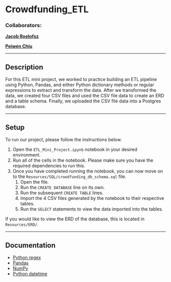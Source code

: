# Crowdfunding_ETL

### Collaborators:

**[Jacob Roelofsz](https://github.com/jroelofsz)**

**[Peiwen Chiu](https://github.com/asianpenguin701)**

---

## Description

For this ETL mini project, we worked to practice building an ETL pipeline using Python, Pandas, and either Python dictionary methods or regular expressions to extract and transform the data. After we transformed the data, we created four CSV files and used the CSV file data to create an ERD and a table schema. Finally, we uploaded the CSV file data into a Postgres database.

---

## Setup

To run our project, please follow the instructions below.

1. Open the `ETL_Mini_Project.ipynb` notebook in your desired environment.
2. Run all of the cells in the notebook. Please make sure you have the required dependencies to run this. 
3. Once you have completed running the notebook, you can now move on to the `Resources/SQL/crowdfunding_db_schema.sql` file. 
    1. Open the file.
    2. Run the `CREATE DATABASE` line on its own.
    3. Run the subsequent `CREATE TABLE` lines.
    4. Import the 4 CSV files generated by the notebook to their respective tables.
    5. Run the `SELECT` statements to view the data imported into the tables.


If you would like to view the ERD of the database, this is located in `Resources/ERD/`. 

---

## Documentation

- [Python regex](https://docs.python.org/3/library/re.html)
- [Pandas](https://pandas.pydata.org/pandas-docs/stable/)
- [NumPy](https://numpy.org/doc/stable/)
- [Python datetime](https://docs.python.org/3/library/datetime.html)
